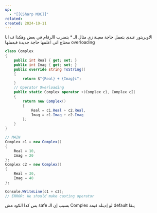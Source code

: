 ```yaml
---
up:
  - "[[CSharp MOC]]"
related: 
created: 2024-10-11
---
```


الاوبريتور عندى بتعمل حاجة معينة زي مثال الـ * بتضرب االرقام في بعض وهكذا ف انا محتاج انى اعلمها حاجة جديدة فبعملها overloading
```cs
class Complex
{
    public int Real { get; set; }
    public int Imag { get; set; }
    public override string ToString()
    {
        return $"{Real} + {Imag}i";
    }
    // Operator Overloading
    public static Complex operator +(Complex c1, Complex c2)
    {
        return new Complex()
        {
            Real = c1.Real + c2.Real,
            Imag = c1.Imag + c2.Imag
        };
    }
}

// MAIN
Complex c1 = new Complex()
{
    Real = 10,
    Imag = 20
};
Complex c2 = new Complex()
{
    Real = 30,
    Imag = 40
};

Console.WriteLine(c1 + c2); 
// ERROR: We should make casting operator
```
بس كدا الكود مش safe بسبب إن الـ Complex لو إديتله قيمة default يبقا 